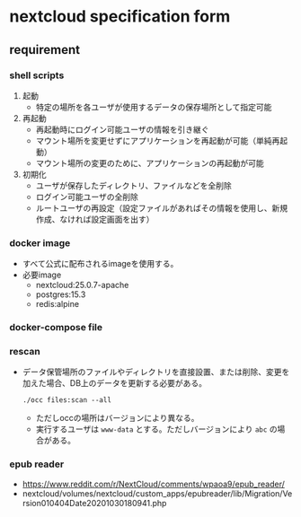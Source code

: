 # nextcloud specification form

## requirement
### shell scripts
1. 起動
    - 特定の場所を各ユーザが使用するデータの保存場所として指定可能
1. 再起動
    - 再起動時にログイン可能ユーザの情報を引き継ぐ
    - マウント場所を変更せずにアプリケーションを再起動が可能（単純再起動）
    - マウント場所の変更のために、アプリケーションの再起動が可能
1. 初期化
    - ユーザが保存したディレクトリ、ファイルなどを全削除
    - ログイン可能ユーザの全削除
    - ルートユーザの再設定（設定ファイルがあればその情報を使用し、新規作成、なければ設定画面を出す）

### docker image
- すべて公式に配布されるimageを使用する。
- 必要image
    - nextcloud:25.0.7-apache
    - postgres:15.3
    - redis:alpine

### docker-compose file

### rescan

- データ保管場所のファイルやディレクトリを直接設置、または削除、変更を加えた場合、DB上のデータを更新する必要がある。
    ```
    ./occ files:scan --all
    ```
    - ただしoccの場所はバージョンにより異なる。
    - 実行するユーザは `www-data` とする。ただしバージョンにより `abc` の場合がある。 

### epub reader
- https://www.reddit.com/r/NextCloud/comments/wpaoa9/epub_reader/
- nextcloud/volumes/nextcloud/custom_apps/epubreader/lib/Migration/Version010404Date20201030180941.php